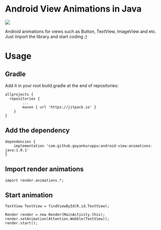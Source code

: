 # Android View Animations in Java
[![](https://jitpack.io/v/gayankuruppu/android-view-animations-java.svg)](https://jitpack.io/#gayankuruppu/android-view-animations-java)

Android animations for views such as Button, TextView, ImageView and etc. Just import the library and start coding ;)

# Usage
## Gradle
Add it in your root build.gradle at the end of repositories:
```
allprojects {
  repositories {
		...
 		maven { url 'https://jitpack.io' }
	}
}
```
## Add the dependency
```
dependencies {
  	implementation 'com.github.gayankuruppu:android-view-animations-java:1.0.1'
}
```
## Import render animations
```
import render.animations.*;
```
## Start animation
```
TextView TextView = findViewById(R.id.TextView);

Render render = new Render(MainActivity.this);
render.setAnimation(Attention.Wobble(TextView));
render.start();
```
